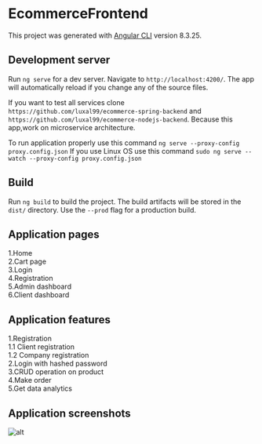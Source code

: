 # EcommerceFrontend

This project was generated with [Angular CLI](https://github.com/angular/angular-cli) version 8.3.25.

## Development server

Run `ng serve` for a dev server. Navigate to `http://localhost:4200/`. The app will automatically reload if you change any of the source files.

If you want to test all services clone `https://github.com/luxal99/ecommerce-spring-backend` and `https://github.com/luxal99/ecommerce-nodejs-backend`. Because this app,work on microservice architecture.

To run application properly use this command `ng serve --proxy-config proxy.config.json`
If you use Linux OS use this command `sudo ng serve --watch --proxy-config proxy.config.json`


## Build

Run `ng build` to build the project. The build artifacts will be stored in the `dist/` directory. Use the `--prod` flag for a production build.

## Application pages

1.Home <br>
2.Cart page<br>
3.Login<br>
4.Registration<br>
5.Admin dashboard<br>
6.Client dashboard<br>

## Application features

<div>
1.Registration <br>
    1.1 Client registration  <br>
    1.2 Company registration <br>
2.Login with hashed password <br>
3.CRUD operation on product <br>
4.Make order <br>
5.Get data analytics <br>

</div>

## Application screenshots
![alt](http://nlpmasterakademija.com/assets/git/ecommerce/ecommerce1.jpg)
